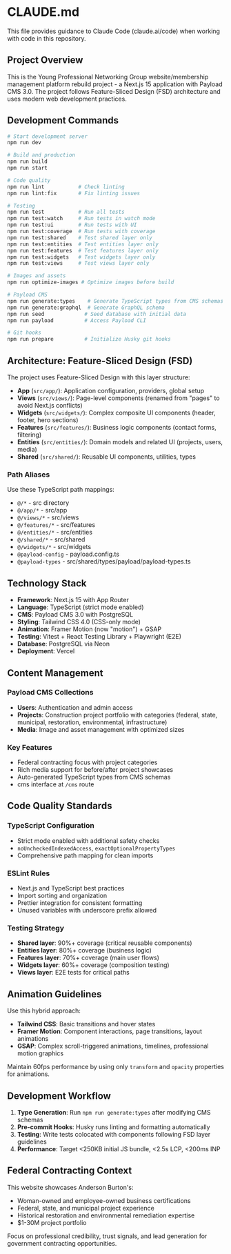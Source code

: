 # CLAUDE.md

This file provides guidance to Claude Code (claude.ai/code) when working with code in this repository.

## Project Overview

This is the Young Professional Networking Group website/membership management platform rebuild project - a Next.js 15 application with Payload CMS 3.0. The project follows Feature-Sliced Design (FSD) architecture and uses modern web development practices.

## Development Commands

```bash
# Start development server
npm run dev

# Build and production
npm run build
npm run start

# Code quality
npm run lint           # Check linting
npm run lint:fix       # Fix linting issues

# Testing
npm run test           # Run all tests
npm run test:watch     # Run tests in watch mode
npm run test:ui        # Run tests with UI
npm run test:coverage  # Run tests with coverage
npm run test:shared    # Test shared layer only
npm run test:entities  # Test entities layer only
npm run test:features  # Test features layer only
npm run test:widgets   # Test widgets layer only
npm run test:views     # Test views layer only

# Images and assets
npm run optimize-images # Optimize images before build

# Payload CMS
npm run generate:types    # Generate TypeScript types from CMS schemas
npm run generate:graphql  # Generate GraphQL schema
npm run seed             # Seed database with initial data
npm run payload          # Access Payload CLI

# Git hooks
npm run prepare          # Initialize Husky git hooks
```

## Architecture: Feature-Sliced Design (FSD)

The project uses Feature-Sliced Design with this layer structure:

- **App** (`src/app/`): Application configuration, providers, global setup
- **Views** (`src/views/`): Page-level components (renamed from "pages" to avoid Next.js conflicts)
- **Widgets** (`src/widgets/`): Complex composite UI components (header, footer, hero sections)
- **Features** (`src/features/`): Business logic components (contact forms, filtering)
- **Entities** (`src/entities/`): Domain models and related UI (projects, users, media)
- **Shared** (`src/shared/`): Reusable UI components, utilities, types

### Path Aliases
Use these TypeScript path mappings:
- `@/*` - src directory
- `@/app/*` - src/app
- `@/views/*` - src/views
- `@/features/*` - src/features
- `@/entities/*` - src/entities
- `@/shared/*` - src/shared
- `@/widgets/*` - src/widgets
- `@payload-config` - payload.config.ts
- `@payload-types` - src/shared/types/payload/payload-types.ts

## Technology Stack

- **Framework**: Next.js 15 with App Router
- **Language**: TypeScript (strict mode enabled)
- **CMS**: Payload CMS 3.0 with PostgreSQL
- **Styling**: Tailwind CSS 4.0 (CSS-only mode)
- **Animation**: Framer Motion (now "motion") + GSAP
- **Testing**: Vitest + React Testing Library + Playwright (E2E)
- **Database**: PostgreSQL via Neon
- **Deployment**: Vercel

## Content Management

### Payload CMS Collections
- **Users**: Authentication and admin access
- **Projects**: Construction project portfolio with categories (federal, state, municipal, restoration, environmental, infrastructure)
- **Media**: Image and asset management with optimized sizes

### Key Features
- Federal contracting focus with project categories
- Rich media support for before/after project showcases
- Auto-generated TypeScript types from CMS schemas
- cms interface at `/cms` route

## Code Quality Standards

### TypeScript Configuration
- Strict mode enabled with additional safety checks
- `noUncheckedIndexedAccess`, `exactOptionalPropertyTypes`
- Comprehensive path mapping for clean imports

### ESLint Rules
- Next.js and TypeScript best practices
- Import sorting and organization
- Prettier integration for consistent formatting
- Unused variables with underscore prefix allowed

### Testing Strategy
- **Shared layer**: 90%+ coverage (critical reusable components)
- **Entities layer**: 80%+ coverage (business logic)
- **Features layer**: 70%+ coverage (main user flows)
- **Widgets layer**: 60%+ coverage (composition testing)
- **Views layer**: E2E tests for critical paths

## Animation Guidelines

Use this hybrid approach:
- **Tailwind CSS**: Basic transitions and hover states
- **Framer Motion**: Component interactions, page transitions, layout animations
- **GSAP**: Complex scroll-triggered animations, timelines, professional motion graphics

Maintain 60fps performance by using only `transform` and `opacity` properties for animations.

## Development Workflow

1. **Type Generation**: Run `npm run generate:types` after modifying CMS schemas
2. **Pre-commit Hooks**: Husky runs linting and formatting automatically
3. **Testing**: Write tests colocated with components following FSD layer guidelines
4. **Performance**: Target <250KB initial JS bundle, <2.5s LCP, <200ms INP

## Federal Contracting Context

This website showcases Anderson Burton's:
- Woman-owned and employee-owned business certifications
- Federal, state, and municipal project experience
- Historical restoration and environmental remediation expertise
- $1-30M project portfolio

Focus on professional credibility, trust signals, and lead generation for government contracting opportunities.